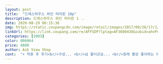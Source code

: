 ```yaml
---
layout: post 
title:  "드레스하우스 와인 머리핀 10p" 
description: 드레스하우스 와인 머리핀 1 ..
date: 2020-08-29 06:15:38 
img: https://static.coupangcdn.com/image/retail/images/2017/09/26/17/1/c9a540e6-9bd7-4719-b7ae-f680e67ddda6.jpg 
linkUrl: https://link.coupang.com/re/AFFSDP?lptag=AF3600438&subid=ahnPublicAsk&pageKey=38985585&itemId=143315017&vendorItemId=3311391168&traceid=V0-113-1f1d49516c17b698 
categories: [1003] 
color: 006064 
price: 4880 
author: Ask View Shop 
cont:  "+ 착용 후 후기<br/>구성... <br/>넘 좋더군요... <br/>원래 빨강 좋아하는 아이여서 더더더 좋아하더라구요... <br/>... <br/>.<br/>그런데.<br/>이 아이 장점이자 단점이 아주 아주 깔끔떠는 까칠한 1춘기 6살 여자아이.<br/>.<br/>.<br/>맘에 들어하는 삔을 집어 보는데긴머리카락이.<br/>첨에는 글루건이 흘러내려 굳어 실처렁 길게 늘어뜨린 모양인줄 알았어요.<br/>.<br/>.<br/>아니더라구요.<br/>.<br/>.<br/>전 커트.<br/>.<br/>.<br/>아이 단발.<br/>.<br/>.<br/>엄마도 커트.<br/>.<br/>.<br/>둘다 짧은.<br/>.<br/>.<br/>4,900원짜리 사면서 유난 떤다 하시겠지만.<br/>.<br/>.<br/>그렇다고 반품하고 다시 받고할수도 있겠지만이미 상해버린 마음은 많이 씁쓸 하네요.<br/>.<br/>.<br/>교환하기 귀찮은 마음에 그 삔하나 버리고.<br/>.<br/>.<br/>바보같은 호갱이 되는 마음이.<br/>.<br/>.<br/>정말 짜증 x 100 이네요.<br/>.<br/>.<br/>포장할때 그러신건지.<br/>.<br/>.<br/>반품들어와서 확인 못하시고 재포장 하신건지 모르겠지만.<br/>.<br/>.<br/>그러지 마세요.<br/>.<br/>.<br/>ㅜㅜ<br/>그래도 너무 귀엽습니다!<br/>리본의양쪽비율안맞는것도한두개가아니고리본끈의마무리가... <br/><br/>선물상자에 담겨와서 기분 좋았고<br/>성의없음이너무심하게보이네요... <br/><br/>아직 아기 머리가 얇고 그래서 그런지 꽃으면 줄줄 흘러내려요<br/>안좋아요.<br/><br/>여러가지 삔 저렴하게 잘 구매한것 같아요 ㅎㅎ<br/>이 가격에 완벽하길 바라는게 욕심이라고 생각하고 있습니당<br/>작은 거로 꽃아도 흘러내리네용<br/>저렴한 가격에 여러가지 삔 구매했어요 ㅎㅎ<br/>친구네 딸 아이들에게 선물 했지요<br/>후기에 있는 것처럼 본드 마감처리 잘 안된부분 있는 건 맞지만<br/>" 
---
```


